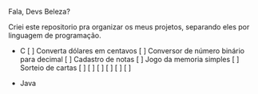 Fala, Devs 
Beleza? 

Criei este repositorio pra organizar os meus projetos, separando eles por linguagem de programação.

- C
   [ ] Converta dólares em centavos
   [ ] Conversor de número binário para decimal
   [ ] Cadastro de notas
   [ ] Jogo da memoria simples
   [ ] Sorteio de cartas
   [ ]
   [ ]
   [ ]
   [ ]
   [ ]
   [ ]

- Java



